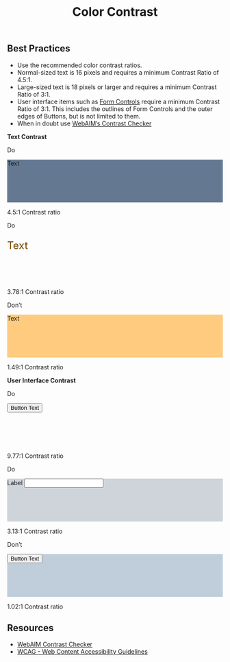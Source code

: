 ﻿---
title: Color Contrast
summary: Color Contrast is the contrast ratio between colors.
tags: color, contrast
layout: guide
eleventyNavigation:
  key: Color Contrast
  parent: Accessibility
  order: 3
  excerpt: Color Contrast is the contrast ratio between two colors.
  img: /img/illustrations/illus-color-contrast.svg
---

## Best Practices

- Use the recommended color contrast ratios.
- Normal-sized text is 16 pixels and requires a minimum Contrast Ratio of 4.5:1.
- Large-sized text is 18 pixels or larger and requires a minimum Contrast Ratio of 3:1.
- User interface items such as [Form Controls](/form-controls/) require a minimum Contrast Ratio of 3:1. This includes the outlines of Form Controls and the outer edges of Buttons, but is not limited to them.
- When in doubt use <a href="https://webaim.org/resources/contrastchecker/" target="_blank">WebAIM’s Contrast Checker</a>

**Text Contrast**

<div class="row">
  <div class="col-12 col-md-6 col-lg-4">
    <div class="card border-0">
      <div class="card-header rounded-top border-0 py-2 bg-success">
        <p class="mb-0 text-white">
          <span class="fas fa-check" aria-hidden="true"></span> Do
        </p>
      </div>
      <div class="card-body d-flex flex-column justify-content-center align-items-center text-white" style="height: 100px; background-color: #657892!important;">
        <p class="mb-0 text-center">Text</p>
      </div>
      <div class="card-body">
        <p class="mb-0 font-weight-bold"><span class="fas fa-check text-success" aria-hidden="true"></span> 4.5:1 Contrast ratio</p>
      </div>
    </div>
  </div>
  <div class="col-12 col-md-6 col-lg-4">
    <div class="card border-0">
      <div class="card-header rounded-top border-0 py-2 bg-success">
        <p class="mb-0 text-white">
          <span class="fas fa-check" aria-hidden="true"></span> Do
        </p>
      </div>
      <div class="card-body d-flex flex-column justify-content-center align-items-center bg-secondary text-white" style="height: 100px; font-size: 24px; color: #734500!important;">
        <p class="mb-0 text-center text-secondary-90">Text</p>
      </div>
      <div class="card-body">
        <p class="mb-0 font-weight-bold"><span class="fas fa-check text-success" aria-hidden="true"></span> 3.78:1 Contrast ratio</p>
      </div>
    </div>
  </div>
  <div class="col-12 col-md-6 col-lg-4">
    <div class="card border-0">
      <div class="card-header rounded-top border-0 py-2 bg-danger">
        <p class="mb-0 text-white">
          <span class="fas fa-times" aria-hidden="true"></span> Don’t
        </p>
      </div>
      <div class="card-body d-flex flex-column justify-content-center align-items-center bg-black text-white" style="height: 100px; background-color: #FECB7F!important;">
        <p class="mb-0 text-center">Text</p>
      </div>
      <div class="card-body">
        <p class="mb-0 font-weight-bold"><span class="fas fa-times text-danger" aria-hidden="true"></span> 1.49:1 Contrast ratio</p>
      </div>
    </div>
  </div>
</div>

**User Interface Contrast**

<div class="row">
  <div class="col-12 col-md-6 col-lg-4">
    <div class="card border-0">
      <div class="card-header rounded-top border-0 py-2 bg-success">
        <p class="mb-0 text-white">
          <span class="fas fa-check" aria-hidden="true"></span> Do
        </p>
      </div>
      <div class="card-body d-flex flex-column justify-content-center align-items-center bg-black text-white" style="height: 100px;">
        <p class="mb-0 text-center">
          <button type="button" class="btn btn-secondary">Button Text</button>
        </p>
      </div>
      <div class="card-body">
        <p class="mb-0 font-weight-bold"><span class="fas fa-check text-success" aria-hidden="true"></span> 9.77:1 Contrast ratio</p>
      </div>
    </div>
  </div>
  <div class="col-12 col-md-6 col-lg-4">
    <div class="card border-0">
      <div class="card-header rounded-top border-0 py-2 bg-success">
        <p class="mb-0 text-white">
          <span class="fas fa-check" aria-hidden="true"></span> Do
        </p>
      </div>
      <div class="card-body d-flex flex-column justify-content-center align-items-center bg-black" style="height: 100px; background-color: #CED4DA!important;">
        <div class="form-group mb-0">
          <label for="colorTest1" class="label">
            <span class="fas fa-asterisk text-danger" aria-hidden="true"></span>
            Label</label>
          <input id="colorTest1" type="text" class="form-control">
        </div>
      </div>
      <div class="card-body">
        <p class="mb-0 font-weight-bold"><span class="fas fa-check text-success" aria-hidden="true"></span> 3.13:1 Contrast ratio</p>
      </div>
    </div>
  </div>
  <div class="col-12 col-md-6 col-lg-4">
    <div class="card border-0">
      <div class="card-header rounded-top border-0 py-2 bg-danger">
        <p class="mb-0 text-white">
          <span class="fas fa-times" aria-hidden="true"></span> Don’t
        </p>
      </div>
      <div class="card-body d-flex flex-column justify-content-center align-items-center bg-black text-white" style="height: 100px; background-color: #C0CEDB!important;">
        <p class="mb-0 text-center">
          <button type="button" class="btn btn-warning">Button Text</button>
        </p>
      </div>
      <div class="card-body">
        <p class="mb-0 font-weight-bold"><span class="fas fa-times text-danger" aria-hidden="true"></span> 1.02:1 Contrast ratio</p>
      </div>
    </div>
  </div>
</div>

## Resources
* <a href="https://webaim.org/resources/contrastchecker/" target="_blank">WebAIM Contrast Checker</a>
* <a href="https://www.w3.org/TR/WCAG21/" target="_blank">WCAG - Web Content Accessibility Guidelines</a>

